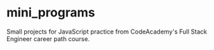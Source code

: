 # mini_programs
Small projects for JavaScript practice from CodeAcademy's Full Stack Engineer career path course.
